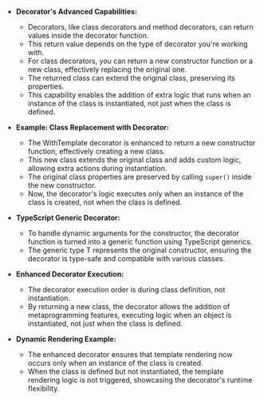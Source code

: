 - **Decorator's Advanced Capabilities:**

  - Decorators, like class decorators and method decorators, can return values inside the decorator function.
  - This return value depends on the type of decorator you're working with.
  - For class decorators, you can return a new constructor function or a new class, effectively replacing the original one.
  - The returned class can extend the original class, preserving its properties.
  - This capability enables the addition of extra logic that runs when an instance of the class is instantiated, not just when the class is defined.

- **Example: Class Replacement with Decorator:**

  - The WithTemplate decorator is enhanced to return a new constructor function, effectively creating a new class.
  - This new class extends the original class and adds custom logic, allowing extra actions during instantiation.
  - The original class properties are preserved by calling `super()` inside the new constructor.
  - Now, the decorator's logic executes only when an instance of the class is created, not when the class is defined.

- **TypeScript Generic Decorator:**

  - To handle dynamic arguments for the constructor, the decorator function is turned into a generic function using TypeScript generics.
  - The generic type T represents the original constructor, ensuring the decorator is type-safe and compatible with various classes.

- **Enhanced Decorator Execution:**

  - The decorator execution order is during class definition, not instantiation.
  - By returning a new class, the decorator allows the addition of metaprogramming features, executing logic when an object is instantiated, not just when the class is defined.

- **Dynamic Rendering Example:**
  - The enhanced decorator ensures that template rendering now occurs only when an instance of the class is created.
  - When the class is defined but not instantiated, the template rendering logic is not triggered, showcasing the decorator's runtime flexibility.
